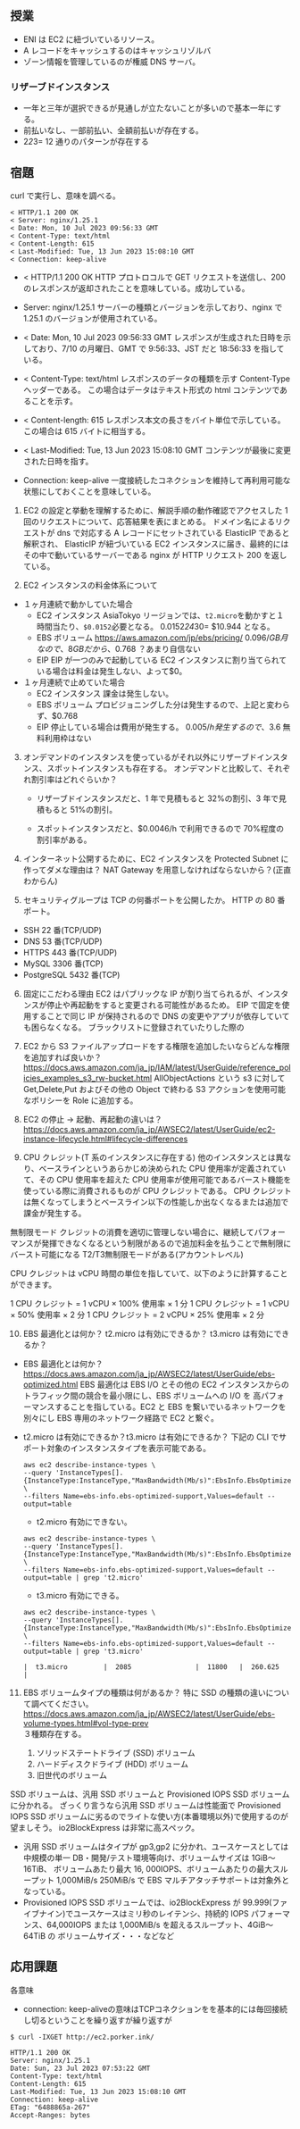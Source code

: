 ## 授業

- ENI は EC2 に紐づいているリソース。
- A レコードをキャッシュするのはキャッシュリゾルバ
- ゾーン情報を管理しているのが権威 DNS サーバ。

### リザーブドインスタンス

- 一年と三年が選択できるが見通しが立たないことが多いので基本一年にする。
- 前払いなし、一部前払い、全額前払いが存在する。
- 2*2*3= 12 通りのパターンが存在する

## 宿題

curl で実行し、意味を調べる。

```
< HTTP/1.1 200 OK
< Server: nginx/1.25.1
< Date: Mon, 10 Jul 2023 09:56:33 GMT
< Content-Type: text/html
< Content-Length: 615
< Last-Modified: Tue, 13 Jun 2023 15:08:10 GMT
< Connection: keep-alive
```

- < HTTP/1.1 200 OK
  HTTP プロトロコルで GET リクエストを送信し、200 のレスポンスが返却されたことを意味している。成功している。

- Server: nginx/1.25.1
  サーバーの種類とバージョンを示しており、nginx で 1.25.1 のバージョンが使用されている。

- < Date: Mon, 10 Jul 2023 09:56:33 GMT
  レスポンスが生成された日時を示しており、7/10 の月曜日、GMT で 9:56:33、JST だと 18:56:33 を指している。

- < Content-Type: text/html
  レスポンスのデータの種類を示す Content-Type ヘッダーである。
  この場合はデータはテキスト形式の html コンテンツであることを示す。

- < Content-length: 615
  レスポンス本文の長さをバイト単位で示している。この場合は 615 バイトに相当する。

- < Last-Modified: Tue, 13 Jun 2023 15:08:10 GMT
  コンテンツが最後に変更された日時を指す。

- Connection: keep-alive
  一度接続したコネクションを維持して再利用可能な状態にしておくことを意味している。

1. EC2 の設定と挙動を理解するために、解説手順の動作確認でアクセスした 1 回のリクエストについて、応答結果を表にまとめる。
   ドメイン名によるリクエストが dns で対応する A レコードにセットされている ElasticIP であると解釈され、
   ElasticIP が紐づいている EC2 インスタンスに届き、最終的にはその中で動いているサーバーである nginx が HTTP リクエスト 200 を返している。

2. EC2 インスタンスの料金体系について

- １ヶ月連続で動かしていた場合
  - EC2 インスタンス
    AsiaTokyo リージョンでは、`t2.micro`を動かすと１時間当たり、`$0.0152`必要となる。
    0.0152*24*30= $10.944 となる。
  - EBS ボリューム
    https://aws.amazon.com/jp/ebs/pricing/
    $0.096/GB 月なので、8GB だから、$0.768 ？あまり自信ない
  - EIP
    EIP が一つのみで起動している EC2 インスタンスに割り当てられている場合は料金は発生しない、よって$0。
- １ヶ月連続で止めていた場合
  - EC2 インスタンス
    課金は発生しない。
  - EBS ボリューム
    プロビジョニングした分は発生するので、上記と変わらず、$0.768
  - EIP
    停止している場合は費用が発生する。
    $0.005/h 発生するので、$3.6
    無料利用枠はない

3. オンデマンドのインスタンスを使っているがそれ以外にリザーブドインスタンス、スポットインスタンスも存在する。
   オンデマンドと比較して、それぞれ割引率はどれぐらいか？

   - リザーブドインスタンスだと、1 年で見積もると 32%の割引、3 年で見積もると 51%の割引。

   - スポットインスタンスだと、$0.0046/h で利用できるので 70%程度の割引率がある。

4. インターネット公開するために、EC2 インスタンスを Protected Subnet に作ってダメな理由は？
   NAT Gateway を用意しなければならないから？(正直わからん)

5. セキュリティグループは TCP の何番ポートを公開したか。
   HTTP の 80 番ポート。

- SSH
  22 番(TCP/UDP)
- DNS
  53 番(TCP/UDP)
- HTTPS
  443 番(TCP/UDP)
- MySQL
  3306 番(TCP)
- PostgreSQL
  5432 番(TCP)

6. 固定にこだわる理由
   EC2 はパブリックな IP が割り当てられるが、インスタンスが停止や再起動をすると変更される可能性があるため。
   EIP で固定を使用することで同じ IP が保持されるので DNS の変更やアプリが依存していても困らなくなる。
   ブラックリストに登録されていたりした際の

7. EC2 から S3 ファイルアップロードをする権限を追加したいならどんな権限を追加すれば良いか？
   https://docs.aws.amazon.com/ja_jp/IAM/latest/UserGuide/reference_policies_examples_s3_rw-bucket.html
   AllObjectActions という s3 に対して Get,Delete,Put およびその他の Object で終わる S3 アクションを使用可能なポリシーを Role に追加する。

8. EC2 の停止 → 起動、再起動の違いは？
   https://docs.aws.amazon.com/ja_jp/AWSEC2/latest/UserGuide/ec2-instance-lifecycle.html#lifecycle-differences

9. CPU クレジット(T 系のインスタンスに存在する)
   他のインスタンスとは異なり、ベースラインというあらかじめ決められた CPU 使用率が定義されていて、その CPU 使用率を超えた CPU 使用率が使用可能であるバースト機能を使っている際に消費されるものが CPU クレジットである。
   CPU クレジットは無くなってしまうとベースライン以下の性能しか出なくなるまたは追加で課金が発生する。

無制限モード
クレジットの消費を適切に管理しない場合に、継続してパフォーマンスが発揮できなくなるという制限があるので追加料金を払うことで無制限にバースト可能になる
T2/T3無制限モードがある(アカウントレベル)

CPU クレジットは vCPU 時間の単位を指していて、以下のように計算することができます。

1 CPU クレジット = 1 vCPU × 100% 使用率 × 1 分
1 CPU クレジット = 1 vCPU × 50% 使用率 × 2 分
1 CPU クレジット = 2 vCPU × 25% 使用率 × 2 分

10. EBS 最適化とは何か？ t2.micro は有効にできるか？ t3.micro は有効にできるか？

- EBS 最適化とは何か？
  https://docs.aws.amazon.com/ja_jp/AWSEC2/latest/UserGuide/ebs-optimized.html
  EBS 最適化は EBS I/O とその他の EC2 インスタンスからのトラフィック間の競合を最小限にし、EBS ボリュームへの I/O を
  高パフォーマンスすることを指している。EC2 と EBS を繋いでいるネットワークを別々にし EBS 専用のネットワーク経路で EC2 と繋ぐ。
- t2.micro は有効にできるか？t3.micro は有効にできるか？
  下記の CLI でサポート対象のインスタンスタイプを表示可能である。

  ```
  aws ec2 describe-instance-types \
  --query 'InstanceTypes[].{InstanceType:InstanceType,"MaxBandwidth(Mb/s)":EbsInfo.EbsOptimizedInfo.MaximumBandwidthInMbps,MaxIOPS:EbsInfo.EbsOptimizedInfo.MaximumIops,"MaxThroughput(MB/s)":EbsInfo.EbsOptimizedInfo.MaximumThroughputInMBps}' \
  --filters Name=ebs-info.ebs-optimized-support,Values=default --output=table
  ```

  - t2.micro
    有効にできない。

  ```
  aws ec2 describe-instance-types \
  --query 'InstanceTypes[].{InstanceType:InstanceType,"MaxBandwidth(Mb/s)":EbsInfo.EbsOptimizedInfo.MaximumBandwidthInMbps,MaxIOPS:EbsInfo.EbsOptimizedInfo.MaximumIops,"MaxThroughput(MB/s)":EbsInfo.EbsOptimizedInfo.MaximumThroughputInMBps}' \
  --filters Name=ebs-info.ebs-optimized-support,Values=default --output=table | grep 't2.micro'
  ```

  - t3.micro
    有効にできる。

  ```
  aws ec2 describe-instance-types \
  --query 'InstanceTypes[].{InstanceType:InstanceType,"MaxBandwidth(Mb/s)":EbsInfo.EbsOptimizedInfo.MaximumBandwidthInMbps,MaxIOPS:EbsInfo.EbsOptimizedInfo.MaximumIops,"MaxThroughput(MB/s)":EbsInfo.EbsOptimizedInfo.MaximumThroughputInMBps}' \
  --filters Name=ebs-info.ebs-optimized-support,Values=default --output=table | grep 't3.micro'

  |  t3.micro         |  2085                |  11800   |  260.625              |
  ```

11. EBS ボリュームタイプの種類は何があるか？ 特に SSD の種類の違いについて調べてください。<br>
    https://docs.aws.amazon.com/ja_jp/AWSEC2/latest/UserGuide/ebs-volume-types.html#vol-type-prev<br>
    ３種類存在する。

    1. ソリッドステートドライブ (SSD) ボリューム
    2. ハードディスクドライブ (HDD) ボリューム
    3. 旧世代のボリューム

SSD ボリュームは、汎用 SSD ボリュームと Provisioned IOPS SSD ボリュームに分かれる。
ざっくり言うなら汎用 SSD ボリュームは性能面で Provisioned IOPS SSD ボリュームに劣るのでライトな使い方(本番環境以外)で使用するのが望ましそう。
io2BlockExpress は非常に高スペック。

- 汎用 SSD ボリュームはタイプが gp3,gp2 に分かれ、ユースケースとしては中規模の単一 DB・開発/テスト環境等向け、ボリュームサイズは 1GiB〜16TiB、
  ボリュームあたり最大 16, 000IOPS、ボリュームあたりの最大スループット 1,000MiB/s 250MiB/s で EBS マルチアタッチサポートは対象外となっている。
- Provisioned IOPS SSD ボリュームでは、io2BlockExpress が 99.999(ファイブナイン)でユースケースはミリ秒のレイテンシ、持続的 IOPS パフォーマンス、64,000IOPS または 1,000MiB/s を超えるスループット、4GiB〜64TiB の ボリュームサイズ・・・などなど

## 応用課題

各意味
- connection: keep-aliveの意味はTCPコネクションをを基本的には毎回接続し切るということを繰り返すが繰り返すが
```
$ curl -IXGET http://ec2.porker.ink/

HTTP/1.1 200 OK
Server: nginx/1.25.1
Date: Sun, 23 Jul 2023 07:53:22 GMT
Content-Type: text/html
Content-Length: 615
Last-Modified: Tue, 13 Jun 2023 15:08:10 GMT
Connection: keep-alive
ETag: "6488865a-267"
Accept-Ranges: bytes
```
